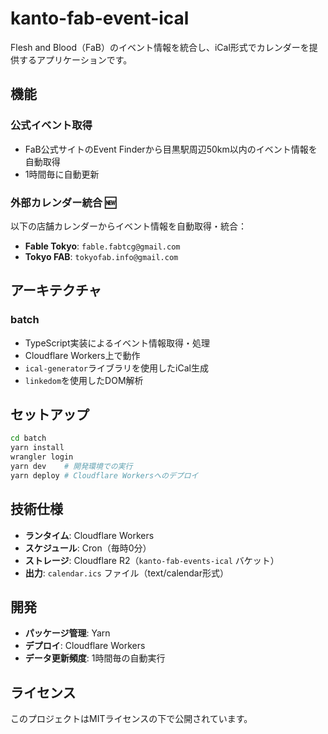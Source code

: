 # kanto-fab-event-ical

Flesh and Blood（FaB）のイベント情報を統合し、iCal形式でカレンダーを提供するアプリケーションです。

## 機能

### 公式イベント取得
- FaB公式サイトのEvent Finderから目黒駅周辺50km以内のイベント情報を自動取得
- 1時間毎に自動更新

### 外部カレンダー統合 🆕
以下の店舗カレンダーからイベント情報を自動取得・統合：
- **Fable Tokyo**: `fable.fabtcg@gmail.com`
- **Tokyo FAB**: `tokyofab.info@gmail.com`

## アーキテクチャ

### batch
- TypeScript実装によるイベント情報取得・処理
- Cloudflare Workers上で動作
- `ical-generator`ライブラリを使用したiCal生成
- `linkedom`を使用したDOM解析

## セットアップ

```bash
cd batch
yarn install
wrangler login
yarn dev    # 開発環境での実行
yarn deploy # Cloudflare Workersへのデプロイ
```

## 技術仕様

- **ランタイム**: Cloudflare Workers
- **スケジュール**: Cron（毎時0分）
- **ストレージ**: Cloudflare R2（`kanto-fab-events-ical` バケット）
- **出力**: `calendar.ics` ファイル（text/calendar形式）

## 開発

- **パッケージ管理**: Yarn
- **デプロイ**: Cloudflare Workers
- **データ更新頻度**: 1時間毎の自動実行

## ライセンス

このプロジェクトはMITライセンスの下で公開されています。